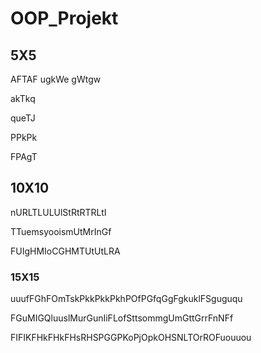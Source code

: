 # OOP_Projekt



## 5X5

AFTAF
ugkWe
gWtgw

akTkq

queTJ 

PPkPk

FPAgT

## 10X10

nURLTLULUlStRtRTRLtI

TTuemsyooismUtMrInGf

FUIgHMIoCGHMTUtUtLRA

### 15X15

uuufFGhFOmTskPkkPkkPkhPOfPGfqGgFgkuklFSguguqu

FGuMIGQluuslMurGunIiFLofSttsommgUmGttGrrFnNFf

FIFIKFHkFHkFHsRHSPGGPKoPjOpkOHSNLTOrROFuouuou
